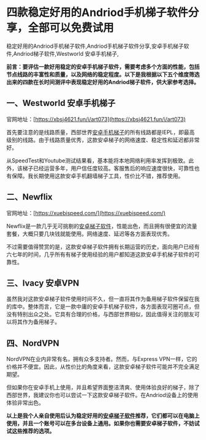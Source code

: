 # 四款稳定好用的Andriod手机梯子软件分享，全部可以免费试用
稳定好用的Andriod手机梯子软件,Andriod手机梯子软件分享,安卓手机梯子软件,Andriod梯子软件,Westworld 安卓手机梯子,

**前言：要评估一款好用稳定的安卓手机梯子软件，需要考虑多个方面的性能，包括节点线路的丰富性和质量，以及网络的稳定程度。以下是我根据以下五个维度筛选出来的四款在长时间测评中表现稳定好用的Andriod梯子软件，供大家参考选择。**

## 一、Westworld 安卓手机梯子
官网地址：[https://xbsj4621.fun/i/art073](https://xbsj4621.fun/i/art073)

首先要注意的是线路质量，西部世界[安卓手机梯子](https://github.com/yourkind/tiziVPN)的所有线路都是IEPL，即最高级别的线路。由于线路质量优秀，这款安卓梯子的网络速度、稳定性和延迟都非常好。

从SpeedTest和Youtube测试结果看，基本能将本地网络利用率发挥到极致。此外，该梯子已经运营多年，用户信任度较高。客服售后的响应速度很快，可靠性也有保障。我长期使用这款安卓手机翻墙梯子工具，性价比不错，推荐使用。


## 二、Newflix
官网地址：[https://xuebispeed.com/](https://xuebispeed.com/)

Newflix是一款几乎无可挑剔的[安卓梯子软件](https://github.com/yourkind/xintizi/)，性能出色，而且拥有很便宜的流量套餐，大概只要几块钱就能使用。网络速度、延迟等各方面表现优秀。

不过需要值得赞赏的是，这款安卓梯子软件拥有长期运营的历史，面向用户已经有六七年的时间，几乎所有有梯子使用经验的用户都知道这款安卓手机梯子软件的可靠性。

## 三、Ivacy 安卓VPN
虽然我对这款安卓梯子软件使用时间不久，但一直将其作为备用梯子软件保留在我的库中。整体而言，它是一款中庸的安卓手机梯子软件，各方面表现可圈可点，但没有特别出众之处。它具有合理的价格，与西部世界相似，因此值得关注的朋友可以将其作为备用梯子。

## 四、NordVPN
NordVPN在业内非常有名，拥有众多支持者。然而，与Express VPN一样，它的价格并不便宜。因此，从性价比的角度来看，这款安卓梯子软件可能并不完全满足期望。

但如果你在安卓手机上使用，并且希望界面整洁清爽、使用体验良好的梯子，除了西部世界，我建议你也可以尝试一下这款安卓梯子软件。在Andriod设备上的使用体验非常出色。

**以上是我个人亲自使用后认为稳定好用的[安卓梯子软件](https://www.firefox.net.cn/read.php?tid=218234&fid=15)推荐，它们都可以在电脑上使用，并且一个账号可以在多台设备上通用。如果你也需要安卓梯子软件，不妨试试这些推荐的选项。**
